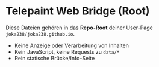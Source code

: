 # Telepaint Web Bridge (Root)

Diese Dateien gehören in das **Repo-Root** deiner User-Page `joka238/joka238.github.io`.
- Keine Anzeige oder Verarbeitung von Inhalten
- Kein JavaScript, keine Requests zu `data/*`
- Rein statische Brücke/Info-Seite
